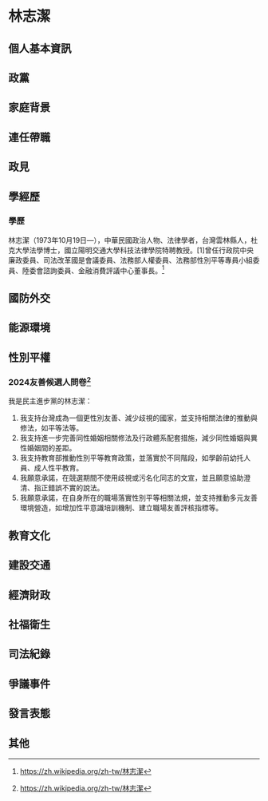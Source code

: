 # 林志潔

## 個人基本資訊

## 政黨

## 家庭背景

## 連任帶職

## 政見

## 學經歷

### 學歷

林志潔（1973年10月19日—），中華民國政治人物、法律學者，台灣雲林縣人，杜克大學法學博士，國立陽明交通大學科技法律學院特聘教授。[1]曾任行政院中央廉政委員、司法改革國是會議委員、法務部人權委員、法務部性別平等專員小組委員、陸委會諮詢委員、金融消費評議中心董事長。[^1]

[^1]: https://zh.wikipedia.org/zh-tw/林志潔

## 國防外交

## 能源環境

## 性別平權

### 2024友善候選人問卷[^1]

我是民主進步黨的林志潔：

1. 我支持台灣成為一個更性別友善、減少歧視的國家，並支持相關法律的推動與修法，如平等法等。
1. 我支持進一步完善同性婚姻相關修法及行政體系配套措施，減少同性婚姻與異性婚姻間的差距。
1. 我支持教育部推動性別平等教育政策，並落實於不同階段，如學齡前幼托人員、成人性平教育。
1. 我願意承諾，在競選期間不使用歧視或污名化同志的文宣，並且願意協助澄清、指正錯誤不實的說法。
1. 我願意承諾，在自身所在的職場落實性別平等相關法規，並支持推動多元友善環境營造，如增加性平意識培訓機制、建立職場友善評核指標等。

[^1]: https://pridewatch.tw/user/2336

## 教育文化

## 建設交通

## 經濟財政

## 社福衛生

## 司法紀錄

## 爭議事件

## 發言表態

## 其他
